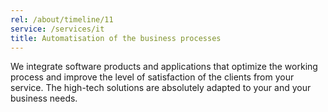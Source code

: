 ```yaml
---
rel: /about/timeline/11
service: /services/it
title: Automatisation of the business processes
---
```

We integrate software products and applications that optimize the working process and improve the level of satisfaction of the clients from your service. The high-tech solutions are absolutely adapted to your and your business needs.